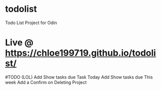 # todolist
Todo List Project for Odin 

# Live @ https://chloe199719.github.io/todolist/

#TODO (LOL)
Add Show tasks due Task Today 
Add Show tasks due This week
Add a Confirm on Deleting Project
